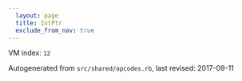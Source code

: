 ```yaml
---
  layout: page
  title: IntPtr
  exclude_from_nav: true
---
```


  VM index: `12`

Autogenerated from `src/shared/opcodes.rb`, last revised: 2017-09-11